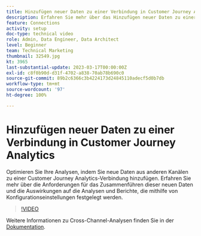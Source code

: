 ```yaml
---
title: Hinzufügen neuer Daten zu einer Verbindung in Customer Journey Analytics
description: Erfahren Sie mehr über das Hinzufügen neuer Daten zu einer Customer Journey Analytics-Verbindung, um Ihre Analyse zu optimieren.
feature: Connections
activity: setup
doc-type: technical video
role: Admin, Data Engineer, Data Architect
level: Beginner
team: Technical Marketing
thumbnail: 32549.jpg
kt: 3965
last-substantial-update: 2023-03-17T00:00:00Z
exl-id: c8f0b90d-d31f-4702-a838-70ab78b690c0
source-git-commit: 89b2c6366c3b4224173d24845110adecf5d0b7db
workflow-type: tm+mt
source-wordcount: '97'
ht-degree: 100%

---
```


# Hinzufügen neuer Daten zu einer Verbindung in Customer Journey Analytics

Optimieren Sie Ihre Analysen, indem Sie neue Daten aus anderen Kanälen zu einer Customer Journey Analytics-Verbindung hinzufügen. Erfahren Sie mehr über die Anforderungen für das Zusammenführen dieser neuen Daten und die Auswirkungen auf die Analysen und Berichte, die mithilfe von Konfigurationseinstellungen festgelegt werden.

>[!VIDEO](https://video.tv.adobe.com/v/32549/?learn=on&quality=12&learn=on)

Weitere Informationen zu Cross-Channel-Analysen finden Sie in der [Dokumentation](https://experienceleague.adobe.com/docs/analytics-platform/using/cca/overview.html?lang=de).

